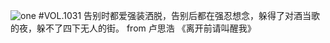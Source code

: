 ![one](http://image.wufazhuce.com/Fq9kNdbBwqm5T4TMMS3CAjXz4MTm)
#VOL.1031
告别时都爱强装洒脱，告别后都在强忍想念，躲得了对酒当歌的夜，躲不了四下无人的街。 from 卢思浩 《离开前请叫醒我》